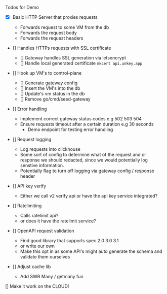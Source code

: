 Todos for Demo

- [x] Basic HTTP Server that proxies requests

  - Forwards request to some VM from the db
  - Forwards the request body
  - Forwards the request headers

- [] Handles HTTPs requests with SSL certificate

  - [] Gateway handles SSL generation via letsencrypt
  - [] Handle local generated certificate `mkcert api.unkey.app`

- [] Hook up VM's to control-plane

  - [] Generate gateway config
  - [] Insert the VM's into the db
  - [] Update's vm status in the db
  - [] Remove go/cmd/seed-gateway

- [] Error handling

  - Implement correct gateway status codes e.g 502 503 504
  - Ensure requests timeout after a certain duration e.g 30 seconds
    - Demo endpoint for testing error handling

- [] Request logging

  - Log requests into clickhouse
  - Some sort of config to determine what of the request and or response we should redacted, since we would potentially log senstive information.
  - Potentially flag to turn off logging via gateway config / response header

- [] API key verify

  - Either we call v2 verify api or have the api key service integrated?

- [] Ratelimiting

  - Calls ratelimit api?
  - or does it have the ratelimit service?

- [] OpenAPI request validation

  - Find good library that supports spec 2.0 3.0 3.1
  - or write our own
  - Make this opt in as some API's might auto generate the schema and validate them ourselves

- [] Adjust cache lib

  - Add SWR Many / getmany fun

[] Make it work on the CLOUD!
